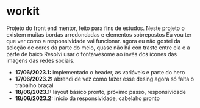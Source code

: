 <h1>workit</h1>
Projeto do front end mentor, feito para fins de estudos. Neste projeto o existem muitas bordas arredondadas e elementos sobrepostos
Eu vou ter que ver como a responsividade vai funcionar.
agora eu não gostei da seleção de cores da parte do meio, quase não há con traste entre ela e a parte de baixo
Resolvi usar o fontawesome ao invés dos icones das imagens das redes sociais.

<ul>
  <li><b>17/06/2023.1:</b> implementado o header, as variáveis e parte do hero</li>
  <li><b>17/06/2023.2:</b> abrendi de vez como fazer esse desing agora só falta o trabalho braçal</li>
  <li><b>18/06/2023.1:</b> layout básico pronto, próximo passo, responsividade</li>
  <li><b>18/06/2023.2:</b> inicio da responsividade, cabelaho pronto</li>
</ul>
